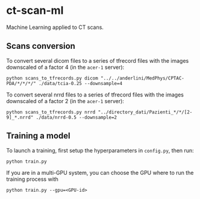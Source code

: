 # ct-scan-ml

Machine Learning applied to CT scans.

## Scans conversion

To convert several dicom files to a series of tfrecord files with the images downscaled of a factor 4 (in the `acer-1` server):

    python scans_to_tfrecords.py dicom "../../anderlini/MedPhys/CPTAC-PDA/*/*/*/" ./data/tcia-0.25 --downsample=4

To convert several nrrd files to a series of tfrecord files with the images downscaled of a factor 2 (in the `acer-1` server):

    python scans_to_tfrecords.py nrrd "../directory_dati/Pazienti_*/*/[2-9]_*.nrrd" ./data/nrrd-0.5 --downsample=2

## Training a model

To launch a training, first setup the hyperparameters in `config.py`, then run:

    python train.py

If you are in a multi-GPU system, you can choose the GPU where to run the training process with

    python train.py --gpu=<GPU-id>
